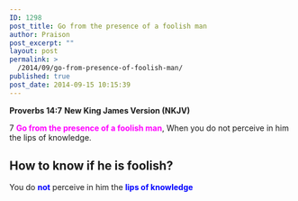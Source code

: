 ```yaml
---
ID: 1298
post_title: Go from the presence of a foolish man
author: Praison
post_excerpt: ""
layout: post
permalink: >
  /2014/09/go-from-presence-of-foolish-man/
published: true
post_date: 2014-09-15 10:15:39
---
```

<strong>Proverbs 14:7</strong>
<strong> New King James Version (NKJV)</strong>

7 <span style="color: #ff00ff;"><strong>Go from the presence of a foolish man</strong></span>,
When you do not perceive in him the lips of knowledge.
<h2>How to know if he is foolish?</h2>
You do <span style="color: #0000ff;"><strong>not</strong> </span>perceive in him the <span style="color: #0000ff;"><strong>lips of knowledge</strong></span>